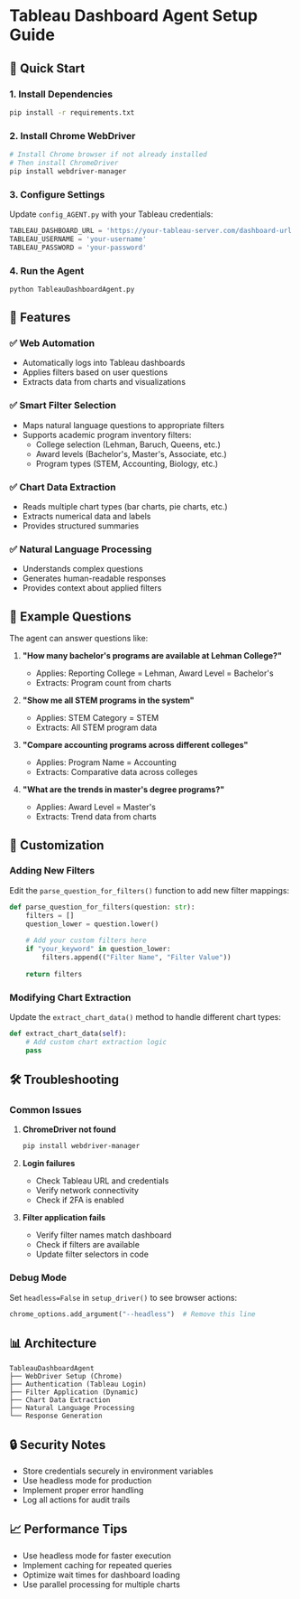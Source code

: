 # Tableau Dashboard Agent Setup Guide

## 🚀 Quick Start

### 1. Install Dependencies
```bash
pip install -r requirements.txt
```

### 2. Install Chrome WebDriver
```bash
# Install Chrome browser if not already installed
# Then install ChromeDriver
pip install webdriver-manager
```

### 3. Configure Settings
Update `config_AGENT.py` with your Tableau credentials:
```python
TABLEAU_DASHBOARD_URL = 'https://your-tableau-server.com/dashboard-url'
TABLEAU_USERNAME = 'your-username'
TABLEAU_PASSWORD = 'your-password'
```

### 4. Run the Agent
```bash
python TableauDashboardAgent.py
```

## 🎯 Features

### ✅ **Web Automation**
- Automatically logs into Tableau dashboards
- Applies filters based on user questions
- Extracts data from charts and visualizations

### ✅ **Smart Filter Selection**
- Maps natural language questions to appropriate filters
- Supports academic program inventory filters:
  - College selection (Lehman, Baruch, Queens, etc.)
  - Award levels (Bachelor's, Master's, Associate, etc.)
  - Program types (STEM, Accounting, Biology, etc.)

### ✅ **Chart Data Extraction**
- Reads multiple chart types (bar charts, pie charts, etc.)
- Extracts numerical data and labels
- Provides structured summaries

### ✅ **Natural Language Processing**
- Understands complex questions
- Generates human-readable responses
- Provides context about applied filters

## 📝 Example Questions

The agent can answer questions like:

1. **"How many bachelor's programs are available at Lehman College?"**
   - Applies: Reporting College = Lehman, Award Level = Bachelor's
   - Extracts: Program count from charts

2. **"Show me all STEM programs in the system"**
   - Applies: STEM Category = STEM
   - Extracts: All STEM program data

3. **"Compare accounting programs across different colleges"**
   - Applies: Program Name = Accounting
   - Extracts: Comparative data across colleges

4. **"What are the trends in master's degree programs?"**
   - Applies: Award Level = Master's
   - Extracts: Trend data from charts

## 🔧 Customization

### Adding New Filters
Edit the `parse_question_for_filters()` function to add new filter mappings:

```python
def parse_question_for_filters(question: str):
    filters = []
    question_lower = question.lower()
    
    # Add your custom filters here
    if "your_keyword" in question_lower:
        filters.append(("Filter Name", "Filter Value"))
    
    return filters
```

### Modifying Chart Extraction
Update the `extract_chart_data()` method to handle different chart types:

```python
def extract_chart_data(self):
    # Add custom chart extraction logic
    pass
```

## 🛠️ Troubleshooting

### Common Issues

1. **ChromeDriver not found**
   ```bash
   pip install webdriver-manager
   ```

2. **Login failures**
   - Check Tableau URL and credentials
   - Verify network connectivity
   - Check if 2FA is enabled

3. **Filter application fails**
   - Verify filter names match dashboard
   - Check if filters are available
   - Update filter selectors in code

### Debug Mode
Set `headless=False` in `setup_driver()` to see browser actions:
```python
chrome_options.add_argument("--headless")  # Remove this line
```

## 📊 Architecture

```
TableauDashboardAgent
├── WebDriver Setup (Chrome)
├── Authentication (Tableau Login)
├── Filter Application (Dynamic)
├── Chart Data Extraction
├── Natural Language Processing
└── Response Generation
```

## 🔒 Security Notes

- Store credentials securely in environment variables
- Use headless mode for production
- Implement proper error handling
- Log all actions for audit trails

## 📈 Performance Tips

- Use headless mode for faster execution
- Implement caching for repeated queries
- Optimize wait times for dashboard loading
- Use parallel processing for multiple charts

